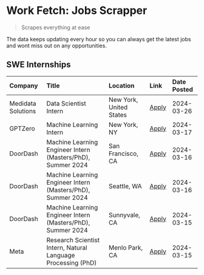 # Work Fetch: Jobs Scrapper
> Scrapes everything at ease

The data keeps updating every hour so you can always get the latest jobs and wont miss out on any opportunities.

## SWE Internships
<!--START_SECTION:workfetch-->
| Company            | Title                                                        | Location                | Link                                                                                                                                                                                                                                                                   | Date Posted   |
|:-------------------|:-------------------------------------------------------------|:------------------------|:-----------------------------------------------------------------------------------------------------------------------------------------------------------------------------------------------------------------------------------------------------------------------|:--------------|
| Medidata Solutions | Data Scientist Intern                                        | New York, United States | [Apply](https://www.linkedin.com/jobs/view/data-scientist-intern-at-medidata-solutions-3810253704?position=9&pageNum=0&refId=7fqhuz5kZO2283XQc7P13A%3D%3D&trackingId=lJK4UsoApGRgizbiAXvRXA%3D%3D&trk=public_jobs_jserp-result_search-card)                            | 2024-03-26    |
| GPTZero            | Machine Learning Intern                                      | New York, NY            | [Apply](https://www.linkedin.com/jobs/view/machine-learning-intern-at-gptzero-3860723963?position=8&pageNum=0&refId=7fqhuz5kZO2283XQc7P13A%3D%3D&trackingId=Zjez1Fy1GsrMo4%2BHI9ABrg%3D%3D&trk=public_jobs_jserp-result_search-card)                                   | 2024-03-17    |
| DoorDash           | Machine Learning Engineer Intern (Masters/PhD), Summer 2024  | San Francisco, CA       | [Apply](https://www.linkedin.com/jobs/view/machine-learning-engineer-intern-masters-phd-summer-2024-at-doordash-3736457737?position=3&pageNum=0&refId=7fqhuz5kZO2283XQc7P13A%3D%3D&trackingId=1hPL%2BGxcTC60xMkyC5b5vA%3D%3D&trk=public_jobs_jserp-result_search-card) | 2024-03-16    |
| DoorDash           | Machine Learning Engineer Intern (Masters/PhD), Summer 2024  | Seattle, WA             | [Apply](https://www.linkedin.com/jobs/view/machine-learning-engineer-intern-masters-phd-summer-2024-at-doordash-3736455966?position=4&pageNum=0&refId=7fqhuz5kZO2283XQc7P13A%3D%3D&trackingId=rvEFUNWm6WIwVfC1vBukxg%3D%3D&trk=public_jobs_jserp-result_search-card)   | 2024-03-16    |
| DoorDash           | Machine Learning Engineer Intern (Masters/PhD), Summer 2024  | Sunnyvale, CA           | [Apply](https://www.linkedin.com/jobs/view/machine-learning-engineer-intern-masters-phd-summer-2024-at-doordash-3736454973?position=2&pageNum=0&refId=7fqhuz5kZO2283XQc7P13A%3D%3D&trackingId=PVOOtdGo00eimXwp%2FoNmvQ%3D%3D&trk=public_jobs_jserp-result_search-card) | 2024-03-15    |
| Meta               | Research Scientist Intern, Natural Language Processing (PhD) | Menlo Park, CA          | [Apply](https://www.linkedin.com/jobs/view/research-scientist-intern-natural-language-processing-phd-at-meta-3858718375?position=10&pageNum=0&refId=7fqhuz5kZO2283XQc7P13A%3D%3D&trackingId=2TZ28PY%2BvnE8Knf38ceyqA%3D%3D&trk=public_jobs_jserp-result_search-card)   | 2024-03-15    |
<!--END_SECTION:workfetch-->
